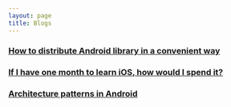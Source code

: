 ```yaml
---
layout: page
title: Blogs
---
```


### [How to distribute Android library in a convenient way](https://android.jlelse.eu/how-to-distribute-android-library-in-a-convenient-way-d43fb68304a7)
### [If I have one month to learn iOS, how would I spend it? ](https://android.jlelse.eu/if-i-have-one-month-to-learn-ios-how-would-i-spend-it-a5b2aba87cc2)
### [Architecture patterns in Android](https://android.jlelse.eu/architecture-patterns-in-android-abf99f2b6f70)
